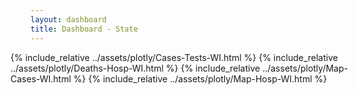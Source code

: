 ```yaml
---
layout: dashboard
title: Dashboard - State
---
```


<div style="max-width: 48rem; margin-left: -2rem; margin-right: -2rem">
  {% include_relative ../assets/plotly/Cases-Tests-WI.html %}
  {% include_relative ../assets/plotly/Deaths-Hosp-WI.html %}
  {% include_relative ../assets/plotly/Map-Cases-WI.html %}
  {% include_relative ../assets/plotly/Map-Hosp-WI.html %}
</div>
